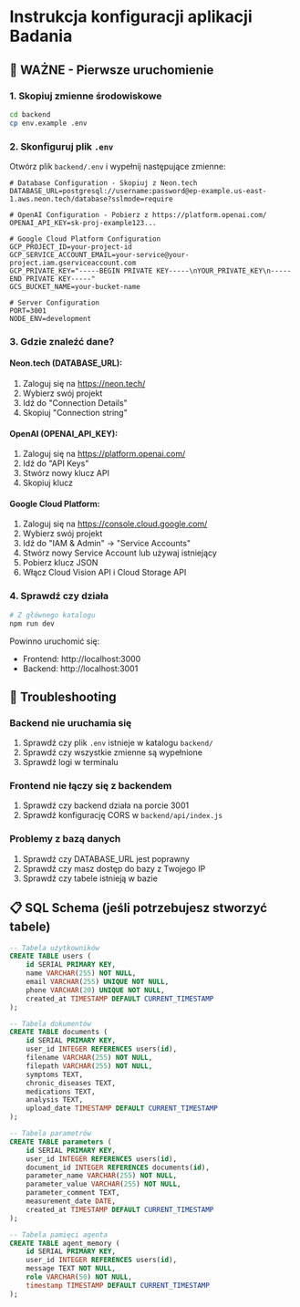 # Instrukcja konfiguracji aplikacji Badania

## 🚨 WAŻNE - Pierwsze uruchomienie

### 1. Skopiuj zmienne środowiskowe

```bash
cd backend
cp env.example .env
```

### 2. Skonfiguruj plik `.env`

Otwórz plik `backend/.env` i wypełnij następujące zmienne:

```env
# Database Configuration - Skopiuj z Neon.tech
DATABASE_URL=postgresql://username:password@ep-example.us-east-1.aws.neon.tech/database?sslmode=require

# OpenAI Configuration - Pobierz z https://platform.openai.com/
OPENAI_API_KEY=sk-proj-example123...

# Google Cloud Platform Configuration
GCP_PROJECT_ID=your-project-id
GCP_SERVICE_ACCOUNT_EMAIL=your-service@your-project.iam.gserviceaccount.com
GCP_PRIVATE_KEY="-----BEGIN PRIVATE KEY-----\nYOUR_PRIVATE_KEY\n-----END PRIVATE KEY-----"
GCS_BUCKET_NAME=your-bucket-name

# Server Configuration
PORT=3001
NODE_ENV=development
```

### 3. Gdzie znaleźć dane?

#### Neon.tech (DATABASE_URL):
1. Zaloguj się na https://neon.tech/
2. Wybierz swój projekt
3. Idź do "Connection Details"
4. Skopiuj "Connection string"

#### OpenAI (OPENAI_API_KEY):
1. Zaloguj się na https://platform.openai.com/
2. Idź do "API Keys"
3. Stwórz nowy klucz API
4. Skopiuj klucz

#### Google Cloud Platform:
1. Zaloguj się na https://console.cloud.google.com/
2. Wybierz swój projekt
3. Idź do "IAM & Admin" → "Service Accounts"
4. Stwórz nowy Service Account lub używaj istniejący
5. Pobierz klucz JSON
6. Włącz Cloud Vision API i Cloud Storage API

### 4. Sprawdź czy działa

```bash
# Z głównego katalogu
npm run dev
```

Powinno uruchomić się:
- Frontend: http://localhost:3000
- Backend: http://localhost:3001

## 🔧 Troubleshooting

### Backend nie uruchamia się
1. Sprawdź czy plik `.env` istnieje w katalogu `backend/`
2. Sprawdź czy wszystkie zmienne są wypełnione
3. Sprawdź logi w terminalu

### Frontend nie łączy się z backendem
1. Sprawdź czy backend działa na porcie 3001
2. Sprawdź konfigurację CORS w `backend/api/index.js`

### Problemy z bazą danych
1. Sprawdź czy DATABASE_URL jest poprawny
2. Sprawdź czy masz dostęp do bazy z Twojego IP
3. Sprawdź czy tabele istnieją w bazie

## 📋 SQL Schema (jeśli potrzebujesz stworzyć tabele)

```sql
-- Tabela użytkowników
CREATE TABLE users (
    id SERIAL PRIMARY KEY,
    name VARCHAR(255) NOT NULL,
    email VARCHAR(255) UNIQUE NOT NULL,
    phone VARCHAR(20) UNIQUE NOT NULL,
    created_at TIMESTAMP DEFAULT CURRENT_TIMESTAMP
);

-- Tabela dokumentów
CREATE TABLE documents (
    id SERIAL PRIMARY KEY,
    user_id INTEGER REFERENCES users(id),
    filename VARCHAR(255) NOT NULL,
    filepath VARCHAR(255) NOT NULL,
    symptoms TEXT,
    chronic_diseases TEXT,
    medications TEXT,
    analysis TEXT,
    upload_date TIMESTAMP DEFAULT CURRENT_TIMESTAMP
);

-- Tabela parametrów
CREATE TABLE parameters (
    id SERIAL PRIMARY KEY,
    user_id INTEGER REFERENCES users(id),
    document_id INTEGER REFERENCES documents(id),
    parameter_name VARCHAR(255) NOT NULL,
    parameter_value VARCHAR(255) NOT NULL,
    parameter_comment TEXT,
    measurement_date DATE,
    created_at TIMESTAMP DEFAULT CURRENT_TIMESTAMP
);

-- Tabela pamięci agenta
CREATE TABLE agent_memory (
    id SERIAL PRIMARY KEY,
    user_id INTEGER REFERENCES users(id),
    message TEXT NOT NULL,
    role VARCHAR(50) NOT NULL,
    timestamp TIMESTAMP DEFAULT CURRENT_TIMESTAMP
);
``` 